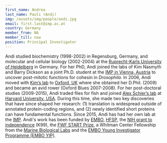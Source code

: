 ```yaml
---
first_name: Andrea
last_name: Pauli (Andi)
img: /assets/img/people/andi.jpg
email: first.last@imp.ac.at
country: Germany
member_from: NA
member_till: now
position: Principal Investigator
---
```

Andi studied biochemistry (1998-2002) in Regensburg, Germany, and molecular and cellular biology (2002-2004) at the [Ruprecht-Karls University of Heidelberg](https://www.uni-heidelberg.de/index_e.html) in Germany. For her PhD, Andi joined the labs of Kim Nasmyth and Barry Dickson as a joint Ph.D. student at the [IMP in Vienna, Austria](https://www.imp.ac.at) to uncover post-mitotic functions for cohesin in *Drosophila*. In 2006, Andi moved with [Kim’s lab](https://www.bioch.ox.ac.uk/research/nasmyth) to [Oxford, UK](http://www.ox.ac.uk) where she obtained her D.Phil. (2009) and became an avid rower (Oxford Blues 2007-2008). For her post-doctoral studies (2009-2015), Andi traded flies for fish and joined [Alex Schier’s lab](http://www.schierlab.fas.harvard.edu) at [Harvard University, USA](https://www.mcb.harvard.edu). During this time, she made two key discoveries that have since shaped her research: (1) translation is widespread outside of annotated protein-coding regions, and (2) newly identified short proteins can have fundamental functions. Since 2015, Andi has had her own lab at the [IMP](https://www.imp.ac.at). Andi's work has been funded by [EMBO](http://www.embo.org/funding-awards/fellowships/long-term-fellowships), [HFSP](http://www.hfsp.org/funding/postdoctoral-fellowships), the [NIH grant to independence](https://www.nlm.nih.gov/ep/pathway.html) (K99), the [FWF START Prize](https://www.fwf.ac.at/en/research-funding/fwf-programmes/start-programme/), a Whitman Center Fellowship from the [Marine Biological Labs](http://www.mbl.edu) and the [EMBO Young Investigator Programme (EMBO YIP)](http://embo.org/funding-awards/young-investigators). 
